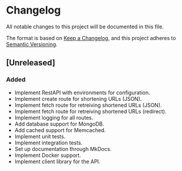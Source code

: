 # Changelog

All notable changes to this project will be documented in this file.

The format is based on [Keep a Changelog](https://keepachangelog.com/en/1.1.0/),
and this project adheres to [Semantic Versioning](https://semver.org/spec/v2.0.0.html).

## [Unreleased]

### Added
- Implement RestAPI with environments for configuration.
- Implement create route for shortening URLs (JSON).
- Implement fetch route for retreiving shortened URLs (JSON).
- Implement fetch route for retreiving shortened URLs (redirect).
- Implement logging for all routes.
- Add database support for MongoDB.
- Add cached support for Memcached.
- Implement unit tests.
- Implement integration tests.
- Set up documentation through MkDocs.
- Implement Docker support.
- Implement client library for the API.
